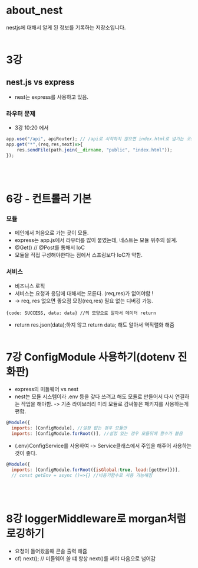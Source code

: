 # about_nest
nestjs에 대해서 알게 된 정보를 기록하는 저장소입니다.
<br/><br/>



# 3강
## nest.js vs express
- nest는 express를 사용하고 있음.  

### 라우터 문제
- 3강 10:20 에서 
``` javascript
app.use("/api", apiRouter); // /api로 시작하지 않으면 index.html로 넘기는 코드인듯
app.get("*",(req,res,next)=>{
	res.sendFile(path.join(__dirname, "public", "index.html"));
});
```
<br/><br/>


# 6강 - 컨트롤러 기본
### 모듈
- 메인에서 처음으로 가는 곳이 모듈. 
- express는 app.js에서 라우터를 많이 붙였는데, 네스트는 모듈 위주의 설계.
- @Get() // @Post를 통해서 IoC
- 모듈을 직접 구성해야한다는 점에서 스프링보다 IoC가 약함. 

### 서비스
- 비즈니스 로직
- 서비스는 요청과 응답에 대해서는 모른다. (req,res)가 없어야함 !
- -> req, res 없으면 좋으점 모킹(req,res) 필요 없는 디버깅 가능.
``` javscript
{code: SUCCESS, data: data} //의 모양으로 알아서 데이터 return
```
- return res.json(data);하지 않고 return data; 해도 알아서 역직렬화 해줌
<br/><br/>


# 7강 ConfigModule 사용하기(dotenv 진화판)
- express의 미들웨어 vs nest
- nest는 모듈 시스템이라 .env 등을 갖다 쓰려고 해도 모듈로 만들어서 다시 연결하는 작업을 해야함. -> 기존 라이브러리 미리 모듈로 감싸놓은 패키지를 사용하는게 편함. 
```javascript
@Module({
  imports: [ConfigModule], //설정 없는 경우 모듈만  
  imports: [ConfigModule.forRoot()], //설정 있는 경우 모듈뒤에 함수가 붙음 
```
- (.env)ConfigService를 사용하여 -> Service클래스에서 주입을 해주어 사용하는 것이 좋다. 
```javascript
@Module({
  imports: [ConfigModule.forRoot({isGlobal:true, load:[getEnv]})], 
  // const getEnv = async ()=>{} //비동기함수로 사용 가능해짐
```
<br/><br/>

# 8강 loggerMiddleware로 morgan처럼 로깅하기
- 요청이 들어왔을때 콘솔 출력 해쥼
- cf)  next(); // 미들웨어 쓸 떄 항상 next()를 써야 다음으로 넘어감
